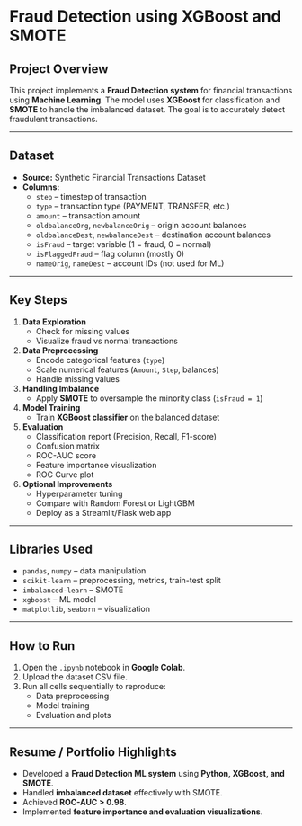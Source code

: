 # Fraud Detection using XGBoost and SMOTE

## Project Overview
This project implements a **Fraud Detection system** for financial transactions using **Machine Learning**. The model uses **XGBoost** for classification and **SMOTE** to handle the imbalanced dataset. The goal is to accurately detect fraudulent transactions.

---

## Dataset
- **Source:** Synthetic Financial Transactions Dataset  
- **Columns:**
  - `step` – timestep of transaction  
  - `type` – transaction type (PAYMENT, TRANSFER, etc.)  
  - `amount` – transaction amount  
  - `oldbalanceOrg`, `newbalanceOrig` – origin account balances  
  - `oldbalanceDest`, `newbalanceDest` – destination account balances  
  - `isFraud` – target variable (1 = fraud, 0 = normal)  
  - `isFlaggedFraud` – flag column (mostly 0)  
  - `nameOrig`, `nameDest` – account IDs (not used for ML)  

---

## Key Steps
1. **Data Exploration**
   - Check for missing values
   - Visualize fraud vs normal transactions
2. **Data Preprocessing**
   - Encode categorical features (`type`)
   - Scale numerical features (`Amount`, `Step`, balances)
   - Handle missing values
3. **Handling Imbalance**
   - Apply **SMOTE** to oversample the minority class (`isFraud = 1`)
4. **Model Training**
   - Train **XGBoost classifier** on the balanced dataset
5. **Evaluation**
   - Classification report (Precision, Recall, F1-score)
   - Confusion matrix
   - ROC-AUC score
   - Feature importance visualization
   - ROC Curve plot
6. **Optional Improvements**
   - Hyperparameter tuning
   - Compare with Random Forest or LightGBM
   - Deploy as a Streamlit/Flask web app

---

## Libraries Used
- `pandas`, `numpy` – data manipulation  
- `scikit-learn` – preprocessing, metrics, train-test split  
- `imbalanced-learn` – SMOTE  
- `xgboost` – ML model  
- `matplotlib`, `seaborn` – visualization  

---

## How to Run
1. Open the `.ipynb` notebook in **Google Colab**.  
2. Upload the dataset CSV file.  
3. Run all cells sequentially to reproduce:
   - Data preprocessing
   - Model training
   - Evaluation and plots  

---

## Resume / Portfolio Highlights
- Developed a **Fraud Detection ML system** using **Python, XGBoost, and SMOTE**.  
- Handled **imbalanced dataset** effectively with SMOTE.  
- Achieved **ROC-AUC > 0.98**.  
- Implemented **feature importance and evaluation visualizations**.  
